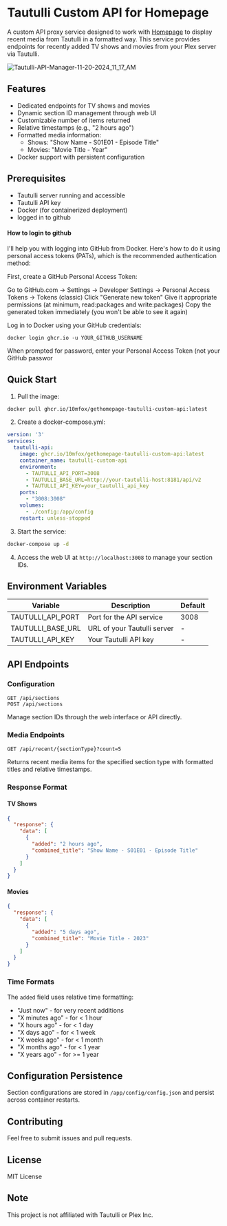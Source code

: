 # Tautulli Custom API for Homepage

A custom API proxy service designed to work with [Homepage](https://github.com/gethomepage/homepage) to display recent media from Tautulli in a formatted way. This service provides endpoints for recently added TV shows and movies from your Plex server via Tautulli.

![Tautulli-API-Manager-11-20-2024_11_17_AM](https://github.com/user-attachments/assets/45281f36-8894-4add-b47c-d32a41d1b58e)

## Features

- Dedicated endpoints for TV shows and movies
- Dynamic section ID management through web UI
- Customizable number of items returned
- Relative timestamps (e.g., "2 hours ago")
- Formatted media information:
  - Shows: "Show Name - S01E01 - Episode Title"
  - Movies: "Movie Title - Year"
- Docker support with persistent configuration

## Prerequisites

- Tautulli server running and accessible
- Tautulli API key
- Docker (for containerized deployment)
- logged in to github

#### How to login to github
I'll help you with logging into GitHub from Docker. Here's how to do it using personal access tokens (PATs), which is the recommended authentication method:

First, create a GitHub Personal Access Token:

Go to GitHub.com → Settings → Developer Settings → Personal Access Tokens → Tokens (classic)
Click "Generate new token"
Give it appropriate permissions (at minimum, read:packages and write:packages)
Copy the generated token immediately (you won't be able to see it again)


Log in to Docker using your GitHub credentials:

```docker login ghcr.io -u YOUR_GITHUB_USERNAME```

When prompted for password, enter your Personal Access Token (not your GitHub passwor


## Quick Start

1. Pull the image:
```bash
docker pull ghcr.io/10mfox/gethomepage-tautulli-custom-api:latest
```

2. Create a docker-compose.yml:
```yaml
version: '3'
services:
  tautulli-api:
    image: ghcr.io/10mfox/gethomepage-tautulli-custom-api:latest
    container_name: tautulli-custom-api
    environment:
      - TAUTULLI_API_PORT=3008
      - TAUTULLI_BASE_URL=http://your-tautulli-host:8181/api/v2
      - TAUTULLI_API_KEY=your_tautulli_api_key
    ports:
      - "3008:3008"
    volumes:
      - ./config:/app/config
    restart: unless-stopped
```

3. Start the service:
```bash
docker-compose up -d
```

4. Access the web UI at `http://localhost:3008` to manage your section IDs.

## Environment Variables

| Variable | Description | Default |
|----------|-------------|---------|
| TAUTULLI_API_PORT | Port for the API service | 3008 |
| TAUTULLI_BASE_URL | URL of your Tautulli server | - |
| TAUTULLI_API_KEY | Your Tautulli API key | - |

## API Endpoints

### Configuration
```
GET /api/sections
POST /api/sections
```
Manage section IDs through the web interface or API directly.

### Media Endpoints
```
GET /api/recent/{sectionType}?count=5
```
Returns recent media items for the specified section type with formatted titles and relative timestamps.

### Response Format

#### TV Shows
```json
{
  "response": {
    "data": [
      {
        "added": "2 hours ago",
        "combined_title": "Show Name - S01E01 - Episode Title"
      }
    ]
  }
}
```

#### Movies
```json
{
  "response": {
    "data": [
      {
        "added": "5 days ago",
        "combined_title": "Movie Title - 2023"
      }
    ]
  }
}
```

### Time Formats
The `added` field uses relative time formatting:
- "Just now" - for very recent additions
- "X minutes ago" - for < 1 hour
- "X hours ago" - for < 1 day
- "X days ago" - for < 1 week
- "X weeks ago" - for < 1 month
- "X months ago" - for < 1 year
- "X years ago" - for >= 1 year

## Configuration Persistence
Section configurations are stored in `/app/config/config.json` and persist across container restarts.

## Contributing

Feel free to submit issues and pull requests.

## License

MIT License

## Note

This project is not affiliated with Tautulli or Plex Inc.

